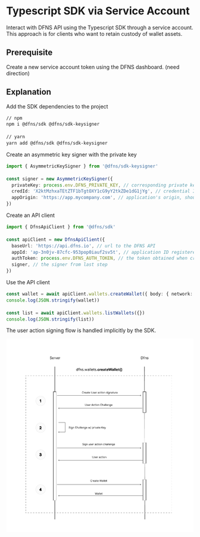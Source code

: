 # Typescript SDK via Service Account

Interact with DFNS API using the Typescript SDK through a service account. This approach is for clients who want to retain custody of wallet assets.

## Prerequisite

Create a new service account token using the DFNS dashboard. (need direction)

## Explanation

Add the SDK dependencies to the project

```sh
// npm
npm i @dfns/sdk @dfns/sdk-keysigner

// yarn
yarn add @dfns/sdk @dfns/sdk-keysigner
```

Create an asymmetric key signer with the private key

```ts
import { AsymmetricKeySigner } from '@dfns/sdk-keysigner'

const signer = new AsymmetricKeySigner({
  privateKey: process.env.DFNS_PRIVATE_KEY, // corresponding private key used in service account creation
  credId: 'X2ktMzhxaTEtZTF1bTgtOXY1cG9yY2tkZDe1dG1jYg', // credential ID of the service account, get from dashboard
  appOrigin: 'https://app.mycompany.com', // application's origin, should match the registered application
})
```

Create an API client

```ts
import { DfnsApiClient } from '@dfns/sdk'

const apiClient = new DfnsApiClient({
  baseUrl: 'https://api.dfns.io', // url to the DFNS API
  appId: 'ap-3n0jv-87cfc-953pop0iauf2sv5t', // application ID registered with DFNS
  authToken: process.env.DFNS_AUTH_TOKEN, // the token obtained when creating the service account
  signer, // the signer from last step
})
```

Use the API client

```ts
const wallet = await apiClient.wallets.createWallet({ body: { network: BlockchainNetwork.ETH_GOERLI } })
console.log(JSON.stringify(wallet))

const list = await apiClient.wallets.listWallets({})
console.log(JSON.stringify(list))
```

The user action signing flow is handled implicitly by the SDK.

![Sequence Diagram Dfns SDK Service Account Configuration](../../../images/Dfns_Service_Account_Configuration.png)
